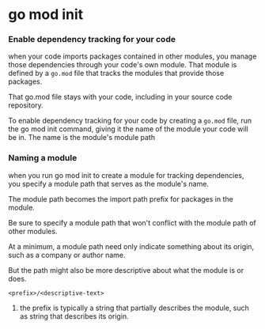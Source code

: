 
#  go mod init

### Enable dependency tracking for your code
  when your code imports packages contained in other modules, you manage those dependencies through your code's own module.
  That module is defined by a `go.mod` file that tracks the modules that provide those packages.

  That go.mod file stays with your code, including in your source code repository.

  To enable dependency tracking for your code by creating a `go.mod` file, run the go mod init command, giving it the name of the module your code will be in.
  The name is the module's module path

### Naming a module
  when you run go mod init to create a module for tracking dependencies, you specify a module path that serves as the module's name.

  The module path becomes the import path prefix for packages in the module.

  Be sure to specify a module path that won't conflict with the module path of other modules.

  At a minimum, a module path need only indicate something about its origin, such as a company or author name.

  But the path might also be more descriptive about what the module is  or does.

`<prefix>/<descriptive-text>`

1. the prefix is typically a string that partially describes the module, such as string that describes its origin.
